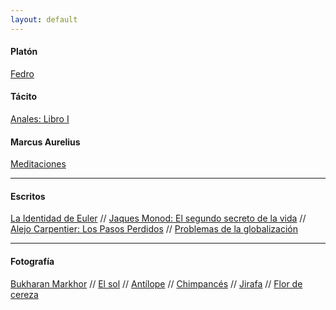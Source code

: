 ```yaml
---
layout: default
---
```


#### Platón

[Fedro](/libros/fedro.md)

#### Tácito

[Anales: Libro I](/libros/libro-i-anales-tacito.md)<br>

#### Marcus Aurelius

[Meditaciones](/libros/meditacions.md)

---

#### Escritos
[La Identidad de Euler](/blog/la-identidad-de-euler.md)
//
[Jaques Monod: El segundo secreto de la vida](/blog/Jaques_Monod.html)
//
[Alejo Carpentier: Los Pasos Perdidos](/blog/Alejo_Carpentier.md)
//
[Problemas de la globalización](/blog/problemas-de-la-globalizacion.md)

---

#### Fotografía
[Bukharan Markhor](/assets/gallery/Bukharan_markhor.jpg)
//
[El sol](/assets/gallery/El_sol.jpg)
//
[Antílope](/assets/gallery/Antílope.jpg)
//
[Chimpancés](/assets/gallery/chimps.jpg)
//
[Jirafa](/assets/gallery/jirafa.jpg)
//
[Flor de cereza](/assets/gallery/flor_de_cereza.jpg)

